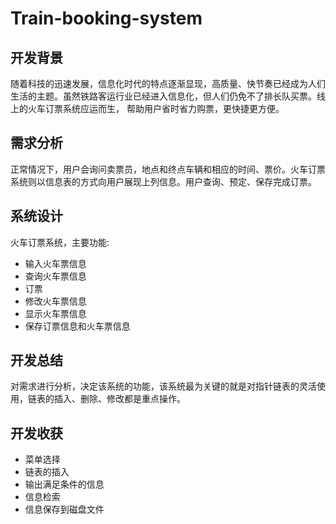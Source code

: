 
# Train-booking-system
## 开发背景
   随着科技的迅速发展，信息化时代的特点逐渐显现，高质量、快节奏已经成为人们生活的主题。虽然铁路客运行业已经进入信息化，但人们仍免不了排长队买票。线上的火车订票系统应运而生，
帮助用户省时省力购票，更快捷更方便。
## 需求分析
   正常情况下，用户会询问卖票员，地点和终点车辆和相应的时间、票价。火车订票系统则以信息表的方式向用户展现上列信息。用户查询、预定、保存完成订票。
## 系统设计
火车订票系统，主要功能:
- 输入火车票信息
- 查询火车票信息
- 订票
- 修改火车票信息
- 显示火车票信息
- 保存订票信息和火车票信息
## 开发总结
   对需求进行分析，决定该系统的功能，该系统最为关键的就是对指针链表的灵活使用，链表的插入、删除、修改都是重点操作。
## 开发收获
- 菜单选择
- 链表的插入
- 输出满足条件的信息
- 信息检索
- 信息保存到磁盘文件
